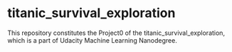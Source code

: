 # titanic_survival_exploration


This repository constitutes the Project0 of the titanic_survival_exploration, which is a part of Udacity Machine Learning Nanodegree.


# 
